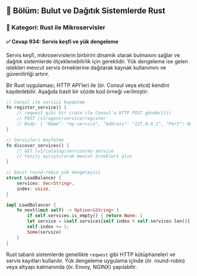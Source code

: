 ## 📘 Bölüm: Bulut ve Dağıtık Sistemlerde Rust
### 🔹 Kategori: Rust ile Mikroservisler
#### ✅ Cevap 934: Servis keşfi ve yük dengeleme

Servis keşfi, mikroservislerin birbirini dinamik olarak bulmasını sağlar ve dağıtık sistemlerde ölçeklenebilirlik için gereklidir. Yük dengeleme ise gelen istekleri mevcut servis örneklerine dağıtarak kaynak kullanımını ve güvenilirliği artırır.

Bir Rust uygulaması, HTTP API'leri ile (ör. Consul veya etcd) kendini kaydedebilir. Aşağıda basit bir sözde kod örneği verilmiştir:

```rust
// Consul ile servisi kaydetme
fn register_service() {
    // reqwest gibi bir crate ile Consul'a HTTP POST gönderilir
    // POST /v1/agent/service/register
    // Body: { "Name": "my-service", "Address": "127.0.0.1", "Port": 8080 }
}

// Servisleri keşfetme
fn discover_services() {
    // GET /v1/catalog/service/my-service
    // Yanıtı ayrıştırarak mevcut örnekleri alın
}

// Basit round-robin yük dengeleyici
struct LoadBalancer {
    services: Vec<String>,
    index: usize,
}

impl LoadBalancer {
    fn next(&mut self) -> Option<&String> {
        if self.services.is_empty() { return None; }
        let service = &self.services[self.index % self.services.len()];
        self.index += 1;
        Some(service)
    }
}
```

Rust tabanlı sistemlerde genellikle `reqwest` gibi HTTP kütüphaneleri ve servis kayıtları kullanılır. Yük dengeleme uygulama içinde (ör. round-robin) veya altyapı katmanında (ör. Envoy, NGINX) yapılabilir.
